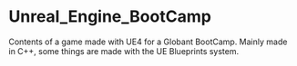 # Unreal_Engine_BootCamp
Contents of a game made with UE4 for a Globant BootCamp. Mainly made in C++, some things are made with the UE Blueprints system.
